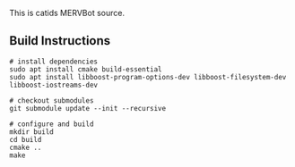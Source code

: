 This is catids MERVBot source.

## Build Instructions

```
# install dependencies
sudo apt install cmake build-essential
sudo apt install libboost-program-options-dev libboost-filesystem-dev libboost-iostreams-dev

# checkout submodules
git submodule update --init --recursive

# configure and build
mkdir build
cd build
cmake ..
make
```

